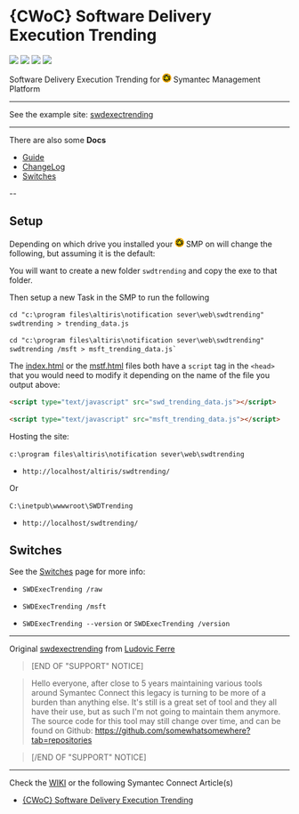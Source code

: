 # {CWoC} Software Delivery Execution Trending

![](https://img.shields.io/badge/language-c%23-green.svg)
![](https://img.shields.io/badge/tag-smp-yellow.svg)
![](https://img.shields.io/badge/tag-symantec-yellow.svg)
![](https://img.shields.io/badge/tag-softwaredelivery-yellow.svg)

Software Delivery Execution Trending for ![SMP](docs/images/smp.png) Symantec Management Platform

---

See the example site: [swdexectrending](https://protirus.github.io/swdexectrending)

---

There are also some **Docs**

- [Guide](/docs/GUIDE.md)
- [ChangeLog](/docs/CHANGELOG.md)
- [Switches](/docs/SWITCHES.md)

--

## Setup

Depending on which drive you installed your ![SMP](docs/images/smp.png) SMP on will change the following, but assuming it is the default:

You will want to create a new folder `swdtrending` and copy the exe to that folder.

Then setup a new Task in the SMP to run the following

```
cd "c:\program files\altiris\notification sever\web\swdtrending"
swdtrending > trending_data.js
```

```
cd "c:\program files\altiris\notification sever\web\swdtrending"
swdtrending /msft > msft_trending_data.js`
```

The [index.html](/docs/index.html) or the [mstf.html](/docs/mstf.html) files both have a `script` tag in the `<head>` that you would need to modify it depending on the name of the file you output above:

```html
<script type="text/javascript" src="swd_trending_data.js"></script>
```

```html
<script type="text/javascript" src="msft_trending_data.js"></script>
```

Hosting the site: 

`c:\program files\altiris\notification sever\web\swdtrending`
- `http://localhost/altiris/swdtrending/`

Or

`C:\inetpub\wwwwroot\SWDTrending`
- `http://localhost/swdtrending/`

## Switches

See the [Switches](#Switches) page for more info:

- `SWDExecTrending /raw`
- `SWDExecTrending /msft`

- `SWDExecTrending --version` or `SWDExecTrending /version`

---

Original [swdexectrending](https://github.com/somewhatsomewhere/swdexectrending) from [Ludovic Ferre
](https://www.symantec.com/connect/user/ludovic-ferre)

>[END OF "SUPPORT" NOTICE]

>Hello everyone, after close to 5 years maintaining various tools around Symantec Connect this legacy is turning to be more of a burden than anything else.
>It's still is a great set of tool and they all have their use, but as such I'm not going to maintain them anymore.
>The source code for this tool may still change over time, and can be found on Github: https://github.com/somewhatsomewhere?tab=repositories

>[/END OF "SUPPORT" NOTICE]

---

Check the [WIKI](https://github.com/Protirus/swdexectrending/wiki) or the following Symantec Connect Article(s)

- [{CWoC} Software Delivery Execution Trending](https://www.symantec.com/connect/downloads/cwoc-software-delivery-execution-trending)
